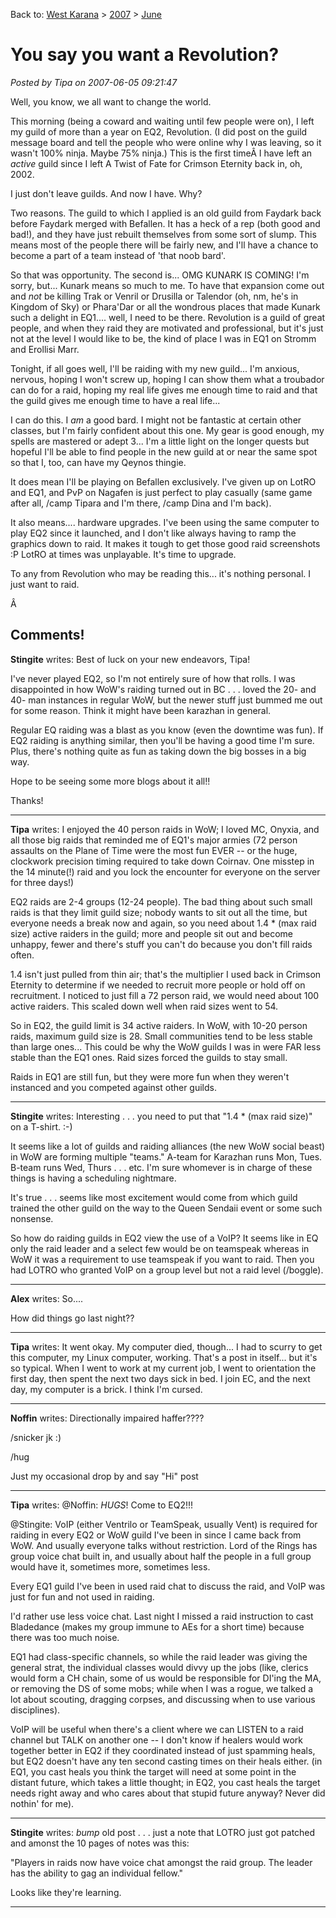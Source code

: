 Back to: [West Karana](/posts/westkarana.md) > [2007](/posts/2007/westkarana.md) > [June](./westkarana.md)
# You say you want a Revolution?

*Posted by Tipa on 2007-06-05 09:21:47*

Well, you know, we all want to change the world.

This morning (being a coward and waiting until few people were on), I left my guild of more than a year on EQ2, Revolution. (I did post on the guild message board and tell the people who were online why I was leaving, so it wasn't 100% ninja. Maybe 75% ninja.) This is the first timeÂ I have left an *active* guild since I left A Twist of Fate for Crimson Eternity back in, oh, 2002.

I just don't leave guilds. And now I have. Why?

Two reasons. The guild to which I applied is an old guild from Faydark back before Faydark merged with Befallen. It has a heck of a rep (both good and bad!), and they have just rebuilt themselves from some sort of slump. This means most of the people there will be fairly new, and I'll have a chance to become a part of a team instead of 'that noob bard'.

So that was opportunity. The second is... OMG KUNARK IS COMING! I'm sorry, but... Kunark means so much to me. To have that expansion come out and *not* be killing Trak or Venril or Drusilla or Talendor (oh, nm, he's in Kingdom of Sky) or Phara'Dar or all the wondrous places that made Kunark such a delight in EQ1.... well, I need to be there. Revolution is a guild of great people, and when they raid they are motivated and professional, but it's just not at the level I would like to be, the kind of place I was in EQ1 on Stromm and Erollisi Marr.

Tonight, if all goes well, I'll be raiding with my new guild... I'm anxious, nervous, hoping I won't screw up, hoping I can show them what a troubador can do for a raid, hoping my real life gives me enough time to raid and that the guild gives me enough time to have a real life...

I can do this. I *am* a good bard. I might not be fantastic at certain other classes, but I'm fairly confident about this one. My gear is good enough, my spells are mastered or adept 3... I'm a little light on the longer quests but hopeful I'll be able to find people in the new guild at or near the same spot so that I, too, can have my Qeynos thingie.

It does mean I'll be playing on Befallen exclusively. I've given up on LotRO and EQ1, and PvP on Nagafen is just perfect to play casually (same game after all, /camp Tipara and I'm there, /camp Dina and I'm back).

It also means.... hardware upgrades. I've been using the same computer to play EQ2 since it launched, and I don't like always having to ramp the graphics down to raid. It makes it tough to get those good raid screenshots :P LotRO at times was unplayable. It's time to upgrade.

To any from Revolution who may be reading this... it's nothing personal. I just want to raid.

Â 
## Comments!

**Stingite** writes: Best of luck on your new endeavors, Tipa! 

I've never played EQ2, so I'm not entirely sure of how that rolls. I was disappointed in how WoW's raiding turned out in BC . . . loved the 20- and 40- man instances in regular WoW, but the newer stuff just bummed me out for some reason. Think it might have been karazhan in general.

Regular EQ raiding was a blast as you know (even the downtime was fun). If EQ2 raiding is anything similar, then you'll be having a good time I'm sure. Plus, there's nothing quite as fun as taking down the big bosses in a big way.

Hope to be seeing some more blogs about it all!!

Thanks!

---

**Tipa** writes: I enjoyed the 40 person raids in WoW; I loved MC, Onyxia, and all those big raids that reminded me of EQ1's major armies (72 person assaults on the Plane of Time were the most fun EVER -- or the huge, clockwork precision timing required to take down Coirnav. One misstep in the 14 minute(!) raid and you lock the encounter for everyone on the server for three days!)

EQ2 raids are 2-4 groups (12-24 people). The bad thing about such small raids is that they limit guild size; nobody wants to sit out all the time, but everyone needs a break now and again, so you need about 1.4 * (max raid size) active raiders in the guild; more and people sit out and become unhappy, fewer and there's stuff you can't do because you don't fill raids often.

1.4 isn't just pulled from thin air; that's the multiplier I used back in Crimson Eternity to determine if we needed to recruit more people or hold off on recruitment. I noticed to just fill a 72 person raid, we would need about 100 active raiders. This scaled down well when raid sizes went to 54.

So in EQ2, the guild limit is 34 active raiders. In WoW, with 10-20 person raids, maximum guild size is 28. Small communities tend to be less stable than large ones... This could be why the WoW guilds I was in were FAR less stable than the EQ1 ones. Raid sizes forced the guilds to stay small.

Raids in EQ1 are still fun, but they were more fun when they weren't instanced and you competed against other guilds.

---

**Stingite** writes: Interesting . . . you need to put that "1.4 * (max raid size)" on a T-shirt. :-) 

It seems like a lot of guilds and raiding alliances (the new WoW social beast) in WoW are forming multiple "teams." A-team for Karazhan runs Mon, Tues. B-team runs Wed, Thurs . . . etc. I'm sure whomever is in charge of these things is having a scheduling nightmare.

It's true . . . seems like most excitement would come from which guild trained the other guild on the way to the Queen Sendaii event or some such nonsense.

So how do raiding guilds in EQ2 view the use of a VoIP? It seems like in EQ only the raid leader and a select few would be on teamspeak whereas in WoW it was a requirement to use teamspeak if you want to raid. Then you had LOTRO who granted VoIP on a group level but not a raid level (/boggle).

---

**Alex** writes: So....

How did things go last night??

---

**Tipa** writes: It went okay. My computer died, though... I had to scurry to get this computer, my Linux computer, working. That's a post in itself... but it's so typical. When I went to work at my current job, I went to orientation the first day, then spent the next two days sick in bed. I join EC, and the next day, my computer is a brick. I think I'm cursed.

---

**Noffin** writes: Directionally impaired haffer???? 

/snicker jk :)


/hug


Just my occasional drop by and say "Hi" post

---

**Tipa** writes: @Noffin: *HUGS*! Come to EQ2!!!

@Stingite: VoIP (either Ventrilo or TeamSpeak, usually Vent) is required for raiding in every EQ2 or WoW guild I've been in since I came back from WoW. And usually everyone talks without restriction. Lord of the Rings has group voice chat built in, and usually about half the people in a full group would have it, sometimes more, sometimes less.

Every EQ1 guild I've been in used raid chat to discuss the raid, and VoIP was just for fun and not used in raiding.

I'd rather use less voice chat. Last night I missed a raid instruction to cast Bladedance (makes my group immune to AEs for a short time) because there was too much noise.

EQ1 had class-specific channels, so while the raid leader was giving the general strat, the individual classes would divvy up the jobs (like, clerics would form a CH chain, some of us would be responsible for DI'ing the MA, or removing the DS of some mobs; while when I was a rogue, we talked a lot about scouting, dragging corpses, and discussing when to use various disciplines).

VoIP will be useful when there's a client where we can LISTEN to a raid channel but TALK on another one -- I don't know if healers would work together better in EQ2 if they coordinated instead of just spamming heals, but EQ2 doesn't have any ten second casting times on their heals either. (in EQ1, you cast heals you think the target will need at some point in the distant future, which takes a little thought; in EQ2, you cast heals the target needs right away and who cares about that stupid future anyway? Never did nothin' for me).

---

**Stingite** writes: *bump* old post . . . just a note that LOTRO just got patched and amonst the 10 pages of notes was this:

"Players in raids now have voice chat amongst the raid group. The leader has the ability to gag an individual fellow."

Looks like they're learning.

---

